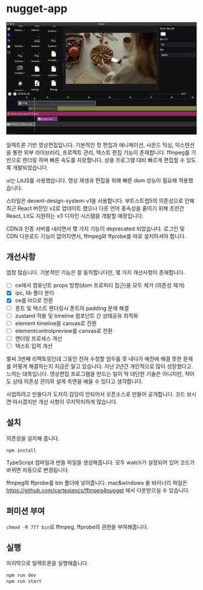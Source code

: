 # nugget-app

![plot](./assets/images/screenshot.png)

일렉트론 기반 영상편집입니다. 기본적인 컷 편집과 애니메이션, 사운드 믹싱, 익스텐션을 통한 외부 라이브러리, 프로젝트 관리, 텍스트 편집 기능이 존재합니다. ffmpeg를 기반으로 렌더링 하며 빠른 속도를 자랑합니다. 상용 프로그램 대비 빠르게 편집할 수 있도록 개발되었습니다.

ui는 LitJS를 사용했습니다. 영상 재생과 편집을 위해 빠른 dom 성능이 필요해 적용했습니다.

스타일은 devent-design-system-v1을 사용합니다. 부트스트랩5의 의존성으로 인해 최근 React 버전인 v2로 업데이트 했으나 다른 언어 종속성을 줄이기 위해 조만간 React, Lit도 지원하는 v3 디자인 시스템을 개발할 예정입니다.

CDN과 인증 서버를 내리면서 몇 가지 기능이 deprecated 되었습니다. 로그인 및 CDN 다운로드 기능이 없어지면서, ffmpeg와 ffprobe를 따로 설치하셔야 합니다.

## 개선사항

엄청 많습니다. 기본적인 기능은 잘 동작합니다만, 몇 가지 개선사항이 존재합니다.

- [ ] ce에서 컴포넌트 props 방향(dom 프로퍼티 접근)을 모두 제거 (의존성 제거)
- [x] ipc, lib 폴더 분리
- [x] ce를 lit으로 전환
- [ ] 폰트 및 텍스트 랜더링시 폰트의 padding 문제 해결
- [ ] zustand 적용 및 timeline 컴포넌트 간 상태공유 최적화
- [ ] element timeline을 canvas로 전환
- [ ] elementcontrolpreview를 canvas로 전환
- [ ] 랜더링 프로세스 개선
- [ ] 텍스트 입력 개선

벌써 3번째 리팩토링인데 그동안 전혀 수정할 엄두를 못 내다가 예전에 해결 못한 문제를 어떻게 해결하는지 지금은 알고 있습니다. 지난 2년간 개인적으로 많이 성장했다고 느끼는 대목입니다. 영상편집 프로그램을 만드는 일이 막 대단한 기술은 아니지만, 적어도 상태 의존성 관리와 설계 측면을 배울 수 있다고 생각합니다.

사업하려고 만들다가 도저히 감당이 안되어서 오픈소스로 만들어 공개합니다. 코드 보시면 아시겠지만 개선 사항이 무지막지하게 많습니다.

## 설치

의존성을 설치해 줍니다.

```
npm install
```

TypeScript 컴파일과 번들 파일을 생성해줍니다. 모두 watch가 설정되어 있어 코드가 바뀌면 자동으로 변경됩니다.

ffmpeg와 ffprobe를 bin 폴더에 넣어줍니다. mac&windows 용 바이너리 파일은 https://github.com/cartesiancs/ffmpeg4nugget 에서 다운받으실 수 있습니다.

## 퍼미션 부여

`chmod -R 777 bin`로 ffmpeg, ffprobe의 권한을 부여해줍니다.

## 실행

마지막으로 일렉트론을 실행해줍니다.

```
npm run dev
npm run start
```
